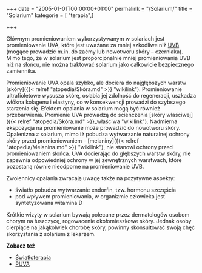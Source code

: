 +++
date = "2005-01-01T00:00:00+01:00"
permalink = "/Solarium/"
title = "Solarium"
kategorie = [ "terapia",]

+++

Głównym promieniowaniem wykorzystywanym w solariach jest promieniowanie UVA, które jest uważane za mniej szkodliwe niż [UVB](/atopedia/UVB "wikilink") (mogące prowadzić m.in. do zaćmy lub nowotworu skóry – czerniaka). Mimo tego, że w solarium jest proporcjonalnie mniej promieniowania UVB niż na słońcu, nie można traktować solarium jako całkowicie bezpiecznego zamiennika.

Promieniowanie UVA opala szybko, ale dociera do najgłębszych warstw [skóry]({{< relref "atopedia/Skóra.md" >}} "wikilink"). Promieniowanie ultrafioletowe wysusza skórę, osłabia jej zdolność do regeneracji, uszkadza włókna kolagenu i elastyny, co w konsekwencji prowadzi do szybszego starzenia się. Efektem opalania w solarium mogą być również przebarwienia. Promienie UVA prowadzą do ścieńczenia [skóry właściwej]({{< relref "atopedia/Skóra.md" >}}_właściwa "wikilink"). Nadmierna ekspozycja na promieniowanie może prowadzić do nowotworu skóry. Opalenizna z solarium, mimo iż pobudza wytwarzanie naturalnej ochrony skóry przed promieniowaniem – [melaniny]({{< relref "atopedia/Melanina.md" >}} "wikilink"), nie stanowi ochrony przed promieniowaniem słońca. UVA docierając do głębszych warstw skóry, nie zapewnia odpowiedniej ochrony w jej zewnętrznych warstwach, które pozostaną równie nieodporne na promieniowanie UVB.

Zwolennicy opalania zwracają uwagę także na pozytywne aspekty:

-   światło pobudza wytwarzanie endorfin, tzw. hormonu szczęścia
-   pod wpływem promieniowania, w organizmie człowieka jest syntetyzowana witamina D

Krótkie wizyty w solarium bywają polecane przez dermatologów osobom chorym na łuszczycę, rogowacenie okołomieszkowe skóry. Jednak osoby cierpiące na jakąkolwiek chorobę skóry, powinny skonsultować swoją chęć skorzystania z solarium z lekarzem.

**Zobacz też**

-   [Światłoterapia](/atopedia/Światłoterapia "wikilink")
-   [PUVA](/atopedia/PUVA "wikilink")
